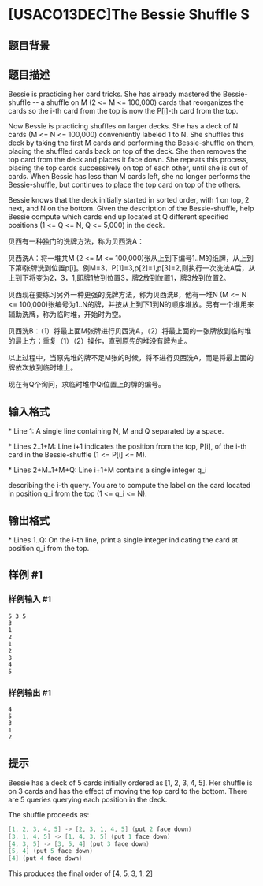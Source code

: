 # [USACO13DEC]The Bessie Shuffle S

## 题目背景



## 题目描述

Bessie is practicing her card tricks.  She has already mastered the Bessie- shuffle -- a shuffle on M (2 <= M <= 100,000) cards that reorganizes the cards so the i-th card from the top is now the P[i]-th card from the top.

Now Bessie is practicing shuffles on larger decks.  She has a deck of N cards (M <= N <= 100,000) conveniently labeled 1 to N.  She shuffles this deck by taking the first M cards and performing the Bessie-shuffle on them, placing the shuffled cards back on top of the deck.  She then removes the top card from the deck and places it face down.  She repeats this process, placing the top cards successively on top of each other, until she is out of cards.  When Bessie has less than M cards left, she no longer performs the Bessie-shuffle, but continues to place the top card on top of the others.

Bessie knows that the deck initially started in sorted order, with 1 on top, 2 next, and N on the bottom.  Given the description of the Bessie-shuffle, help Bessie compute which cards end up located at Q different specified positions (1 <= Q <= N, Q <= 5,000) in the deck.

贝西有一种独门的洗牌方法，称为贝西洗A：


贝西洗A：将一堆共M (2 <= M <= 100,000)张从上到下编号1..M的纸牌，从上到下第i张牌洗到位置p[i]。例M=3，P[1]=3,p[2]=1,p[3]=2,则执行一次洗法A后，从上到下将变为2，3，1,即牌1放到位置3，牌2放到位置1，牌3放到位置2。


贝西现在要练习另外一种更强的洗牌方法，称为贝西洗B，他有一堆N (M <= N <= 100,000)张编号为1..N的牌，并按从上到下1到N的顺序堆放。另有一个堆用来辅助洗牌，称为临时堆，开始时为空。


贝西洗B：（1）将最上面M张牌进行贝西洗A，（2）将最上面的一张牌放到临时堆的最上方；重复（1）（2）操作，直到原先的堆没有牌为止。


以上过程中，当原先堆的牌不足M张的时候，将不进行贝西洗A，而是将最上面的牌依次放到临时堆上。


现在有Q个询问，求临时堆中Qi位置上的牌的编号。


## 输入格式

\* Line 1: A single line containing N, M and Q separated by a space.

\* Lines 2..1+M: Line i+1 indicates the position from the top, P[i], of the i-th card in the Bessie-shuffle (1 <= P[i] <= M).

\* Lines 2+M..1+M+Q: Line i+1+M contains a single integer q\_i

describing the i-th query.  You are to compute the label on the card located in position q\_i from the top (1 <= q\_i <= N).


## 输出格式

\* Lines 1..Q: On the i-th line, print a single integer indicating the card at position q\_i from the top.


## 样例 #1

### 样例输入 #1
```
5 3 5 
3 
1 
2 
1 
2 
3 
4 
5 
```

### 样例输出 #1

```
4 
5 
3 
1 
2 
```

## 提示

Bessie has a deck of 5 cards initially ordered as [1, 2, 3, 4, 5].  Her shuffle is on 3 cards and has the effect of moving the top card to the bottom.  There are 5 queries querying each position in the deck.


The shuffle proceeds as:

```cpp
[1, 2, 3, 4, 5] -> [2, 3, 1, 4, 5] (put 2 face down) 
[3, 1, 4, 5] -> [1, 4, 3, 5] (put 1 face down) 
[4, 3, 5] -> [3, 5, 4] (put 3 face down) 
[5, 4] (put 5 face down) 
[4] (put 4 face down) 
```
This produces the final order of [4, 5, 3, 1, 2]

